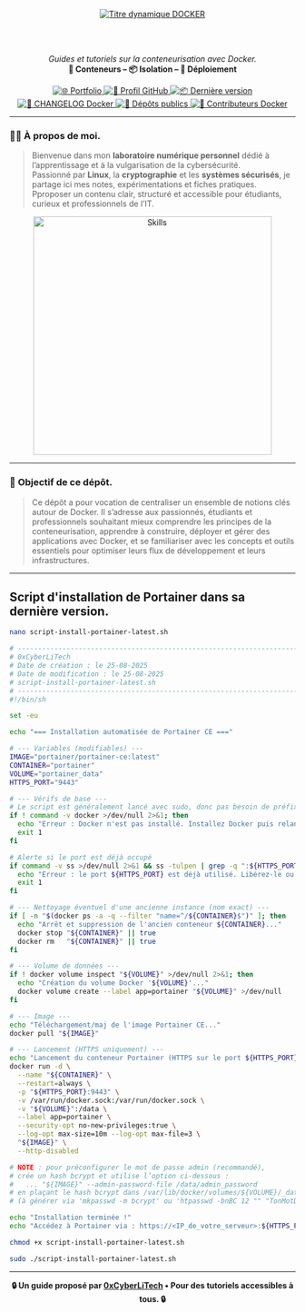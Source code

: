 <div align="center">

  <br></br>
  
  <a href="https://github.com/0xCyberLiTech">
    <img src="https://readme-typing-svg.herokuapp.com?font=JetBrains+Mono&size=50&duration=6000&pause=1000000000&color=FF0048&center=true&vCenter=true&width=1100&lines=%3EDOCKER_" alt="Titre dynamique DOCKER" />
  </a>
  
  <br></br>

  <p align="center">
    <em>Guides et tutoriels sur la conteneurisation avec Docker.</em><br>
    <b>🐳 Conteneurs – 📦 Isolation – 🚀 Déploiement</b>
  </p>

  <p align="center">
    <p align="center">
      <a href="https://0xcyberlitech.github.io/">
        <img src="https://img.shields.io/badge/Portfolio-0xCyberLiTech-181717?logo=github&style=flat-square" alt="🌐 Portfolio" />
      </a>
      <a href="https://github.com/0xCyberLiTech">
        <img src="https://img.shields.io/badge/Profil-GitHub-181717?logo=github&style=flat-square" alt="🔗 Profil GitHub" />
      </a>
      <a href="https://github.com/0xCyberLiTech/Docker/releases/latest">
        <img src="https://img.shields.io/github/v/release/0xCyberLiTech/Docker?label=version&style=flat-square&color=blue" alt="📦 Dernière version" />
      </a>
      <a href="https://github.com/0xCyberLiTech/Docker/blob/main/CHANGELOG.md">
        <img src="https://img.shields.io/badge/📄%20Changelog-Docker-blue?style=flat-square" alt="📄 CHANGELOG Docker" />
      </a>
      <a href="https://github.com/0xCyberLiTech?tab=repositories">
        <img src="https://img.shields.io/badge/Dépôts-publics-blue?style=flat-square" alt="📂 Dépôts publics" />
      </a>
      <a href="https://github.com/0xCyberLiTech/Docker/graphs/contributors">
        <img src="https://img.shields.io/badge/👥%20Contributeurs-cliquez%20ici-007ec6?style=flat-square" alt="👥 Contributeurs Docker" />
      </a>
    </p>
  </p>

</div>

---

### 👨‍💻 **À propos de moi.**

> Bienvenue dans mon **laboratoire numérique personnel** dédié à l’apprentissage et à la vulgarisation de la cybersécurité.  
> Passionné par **Linux**, la **cryptographie** et les **systèmes sécurisés**, je partage ici mes notes, expérimentations et fiches pratiques.  
> Pproposer un contenu clair, structuré et accessible pour étudiants, curieux et professionnels de l’IT.  

<p align="center">
  <a href="https://github.com/0xCyberLiTech" target="_blank" rel="noopener">
    <img src="https://skillicons.dev/icons?i=linux,debian,bash,docker,nginx,git,vim,python,markdown" alt="Skills" width="420">
  </a>
</p>

---

### 🎯 **Objectif de ce dépôt.**

> Ce dépôt a pour vocation de centraliser un ensemble de notions clés autour de Docker. Il s’adresse aux passionnés, étudiants et professionnels souhaitant mieux comprendre les principes de la conteneurisation,
> apprendre à construire, déployer et gérer des applications avec Docker, et se familiariser avec les concepts et outils essentiels pour optimiser leurs flux de développement et leurs infrastructures.

---

## Script d'installation de Portainer dans sa dernière version.

```bash
nano script-install-portainer-latest.sh
```

```sh
# --------------------------------------------------------------------------
# 0xCyberLiTech
# Date de création : le 25-08-2025
# Date de modification : le 25-08-2025
# script-install-portainer-latest.sh
# --------------------------------------------------------------------------
#!/bin/sh

set -eu

echo "=== Installation automatisée de Portainer CE ==="

# --- Variables (modifiables) ---
IMAGE="portainer/portainer-ce:latest"
CONTAINER="portainer"
VOLUME="portainer_data"
HTTPS_PORT="9443"

# --- Vérifs de base ---
# Le script est généralement lancé avec sudo, donc pas besoin de préfixer les commandes docker.
if ! command -v docker >/dev/null 2>&1; then
  echo "Erreur : Docker n'est pas installé. Installez Docker puis relancez."
  exit 1
fi

# Alerte si le port est déjà occupé
if command -v ss >/dev/null 2>&1 && ss -tulpen | grep -q ":${HTTPS_PORT} "; then
  echo "Erreur : le port ${HTTPS_PORT} est déjà utilisé. Libérez-le ou changez HTTPS_PORT."
  exit 1
fi

# --- Nettoyage éventuel d'une ancienne instance (nom exact) ---
if [ -n "$(docker ps -a -q --filter "name=^/${CONTAINER}$")" ]; then
  echo "Arrêt et suppression de l'ancien conteneur ${CONTAINER}..."
  docker stop "${CONTAINER}" || true
  docker rm   "${CONTAINER}" || true
fi

# --- Volume de données ---
if ! docker volume inspect "${VOLUME}" >/dev/null 2>&1; then
  echo "Création du volume Docker '${VOLUME}'..."
  docker volume create --label app=portainer "${VOLUME}" >/dev/null
fi

# --- Image ---
echo "Téléchargement/maj de l'image Portainer CE..."
docker pull "${IMAGE}"

# --- Lancement (HTTPS uniquement) ---
echo "Lancement du conteneur Portainer (HTTPS sur le port ${HTTPS_PORT})..."
docker run -d \
  --name "${CONTAINER}" \
  --restart=always \
  -p "${HTTPS_PORT}:9443" \
  -v /var/run/docker.sock:/var/run/docker.sock \
  -v "${VOLUME}":/data \
  --label app=portainer \
  --security-opt no-new-privileges:true \
  --log-opt max-size=10m --log-opt max-file=3 \
  "${IMAGE}" \
  --http-disabled

# NOTE : pour préconfigurer le mot de passe admin (recommandé),
# crée un hash bcrypt et utilise l’option ci-dessous :
#   ... "${IMAGE}" --admin-password-file /data/admin_password
# en plaçant le hash bcrypt dans /var/lib/docker/volumes/${VOLUME}/_data/admin_password
# (à générer via 'mkpasswd -m bcrypt' ou 'htpasswd -bnBC 12 "" "TonMotDePasse" | tr -d :')

echo "Installation terminée !"
echo "Accédez à Portainer via : https://<IP_de_votre_serveur>:${HTTPS_PORT}"
```
```bash
chmod +x script-install-portainer-latest.sh
```
```bash
sudo ./script-install-portainer-latest.sh
```
---

<p align="center">
  <b>🔒 Un guide proposé par <a href="https://github.com/0xCyberLiTech">0xCyberLiTech</a> • Pour des tutoriels accessibles à tous. 🔒</b>
</p>
